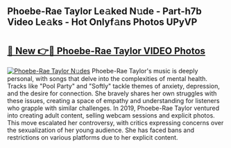 ## Phoebe-Rae Taylor Le𝚊ked N𝚞de - Part-h7b Video Le𝚊ks - Hot Onlyf𝚊ns Photos UPyVP

# <h2><a href="http://ab93899.deff.icu/?id=Phoebe-Rae+Taylor">🔗 New 👉🔴 Phoebe-Rae Taylor VIDEO Photos</a></h2>

[![Phoebe-Rae Taylor N𝚞des](https://i.imgur.com/rIISA9y.gif)](http://ab93899.deff.icu/?id=Phoebe-Rae+Taylor)
Phoebe-Rae Taylor's music is deeply personal, with songs that delve into the complexities of mental health. Tracks like "Pool Party" and "Softly" tackle themes of anxiety, depression, and the desire for connection. She bravely shares her own struggles with these issues, creating a space of empathy and understanding for listeners who grapple with similar challenges. In 2019, Phoebe-Rae Taylor ventured into creating adult content, selling webcam sessions and explicit photos. This move escalated her controversy, with critics expressing concerns over the sexualization of her young audience. She has faced bans and restrictions on various platforms due to her explicit content.
